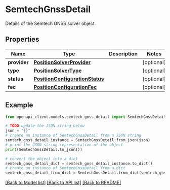# SemtechGnssDetail

Details of the Semtech GNSS solver object.

## Properties

Name | Type | Description | Notes
------------ | ------------- | ------------- | -------------
**provider** | [**PositionSolverProvider**](PositionSolverProvider.md) |  | [optional] 
**type** | [**PositionSolverType**](PositionSolverType.md) |  | [optional] 
**status** | [**PositionConfigurationStatus**](PositionConfigurationStatus.md) |  | [optional] 
**fec** | [**PositionConfigurationFec**](PositionConfigurationFec.md) |  | [optional] 

## Example

```python
from openapi_client.models.semtech_gnss_detail import SemtechGnssDetail

# TODO update the JSON string below
json = "{}"
# create an instance of SemtechGnssDetail from a JSON string
semtech_gnss_detail_instance = SemtechGnssDetail.from_json(json)
# print the JSON string representation of the object
print(SemtechGnssDetail.to_json())

# convert the object into a dict
semtech_gnss_detail_dict = semtech_gnss_detail_instance.to_dict()
# create an instance of SemtechGnssDetail from a dict
semtech_gnss_detail_from_dict = SemtechGnssDetail.from_dict(semtech_gnss_detail_dict)
```
[[Back to Model list]](../README.md#documentation-for-models) [[Back to API list]](../README.md#documentation-for-api-endpoints) [[Back to README]](../README.md)


